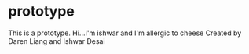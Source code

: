 # prototype
This is a prototype.
Hi...I'm ishwar and I'm allergic to cheese
Created by Daren Liang and Ishwar Desai
